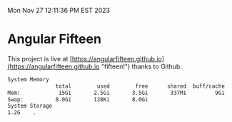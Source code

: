 Mon Nov 27 12:11:36 PM EST 2023

# Angular Fifteen


This project is live at [https://angularfifteen.github.io](https://angularfifteen.github.io "fifteen!") thanks to Github.

```bash
System Memory
               total        used        free      shared  buff/cache   available
Mem:            15Gi       2.5Gi       3.5Gi       337Mi         9Gi        12Gi
Swap:          8.0Gi       128Ki       8.0Gi
System Storage
1.2G	.
```
